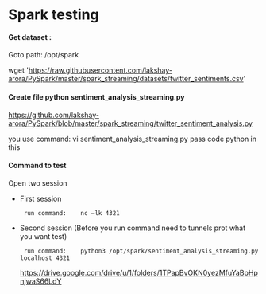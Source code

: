 # Spark testing

#### Get dataset :

Goto path: /opt/spark

wget 'https://raw.githubusercontent.com/lakshay-arora/PySpark/master/spark_streaming/datasets/twitter_sentiments.csv'

#### Create file python sentiment_analysis_streaming.py

https://github.com/lakshay-arora/PySpark/blob/master/spark_streaming/twitter_sentiment_analysis.py

you use command: vi sentiment_analysis_streaming.py pass code python in this

#### Command to test

Open two session 

- First session

       run command:    nc –lk 4321

- Second session (Before you run command need to tunnels prot what you want test)

       run command:    python3 /opt/spark/sentiment_analysis_streaming.py localhost 4321
       
       
    https://drive.google.com/drive/u/1/folders/1TPapBvOKN0yezMfuYaBpHpnjwaS66LdY


